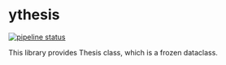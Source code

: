 ythesis
================================================================================

[![pipeline status](https://gitlab.com/yassu/ythesis.py/badges/master/pipeline.svg)](https://gitlab.com/yassu/ythesis.py/-/commits/master)

This library provides Thesis class, which is a frozen dataclass.
